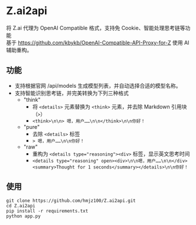 # Z.ai2api
将 Z.ai 代理为 OpenAI Compatible 格式，支持免 Cookie、智能处理思考链等功能  
基于 https://github.com/kbykb/OpenAI-Compatible-API-Proxy-for-Z 使用 AI 辅助重构。  

## 功能
- 支持根据官网 /api/models 生成模型列表，并自动选择合适的模型名称。
- 支持智能识别思考链，并完美转换为下列三种格式
  - "think"
    - 将 `<details>` 元素替换为 `<think>` 元素，并去除 Markdown 引用块（`>`）
    - `<think>\n\n> 嗯，用户……\n\n</think>\n\n你好！`
  - "pure"
    - 去除 `<details>` 标签
    - `> 嗯，用户……\n\n你好！`
  - "raw"
    - 重构为 `<details type="reasoning"><div>` 标签，显示英文思考时间
    - `<details type="reasoning" open><div>\n\n嗯，用户……\n\n</div><summary>Thought for 1 seconds</summary></details>\n\n你好！`
## 使用
```
git clone https://github.com/hmjz100/Z.ai2api.git
cd Z.ai2api
pip install -r requirements.txt
python app.py
```
